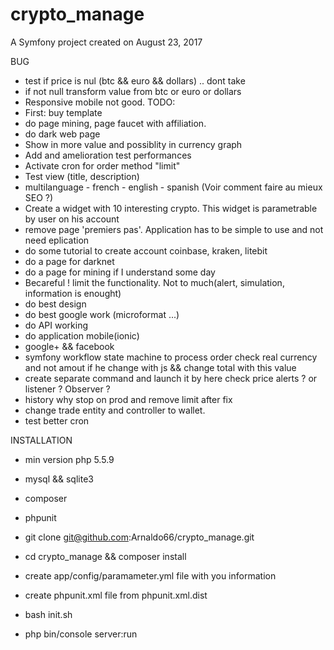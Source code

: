 crypto_manage
=============

A Symfony project created on August 23, 2017

BUG
  - test if price is nul (btc && euro && dollars) .. dont take
  - if not null transform value from btc or euro or dollars
  - Responsive mobile not good.
TODO:
  - First: buy template
  - do page mining, page faucet with affiliation.
  - do dark web page
  - Show in more value and possiblity in currency graph
  - Add and amelioration test performances
  - Activate cron for order method "limit"
  - Test view (title, description)
  - multilanguage - french - english - spanish (Voir comment faire au mieux SEO ?)
  - Create a widget with 10 interesting crypto. This widget is parametrable by user on his account
  - remove page 'premiers pas'. Application has to be simple to use and not  need eplication
  - do some tutorial to create account coinbase, kraken, litebit
  - do a page for darknet
  - do a page for mining if I understand some day
  - Becareful ! limit the functionality. Not to much(alert, simulation, information is enought)
  - do best design
  - do best google work (microformat ...)
  - do API working
  - do application mobile(ionic)
  - google+ && facebook
  - symfony workflow state machine to process order
    check real currency and not amout if he change with js && change total with this value
  - create separate command and launch it by here check price alerts ? or listener ? Observer ?
  - history why stop on prod and remove limit after fix
  - change trade entity and controller to wallet.
  - test better cron


  INSTALLATION
  - min version php 5.5.9
  - mysql && sqlite3
  - composer
  - phpunit

  - git clone git@github.com:Arnaldo66/crypto_manage.git
  - cd crypto_manage && composer install
  - create app/config/paramameter.yml file with you information
  - create phpunit.xml file from phpunit.xml.dist
  - bash init.sh
  - php bin/console server:run

